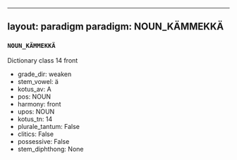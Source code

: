 
---
layout: paradigm
paradigm: NOUN_KÄMMEKKÄ
---
### ` NOUN_KÄMMEKKÄ `

Dictionary class 14 front
* grade_dir: weaken
* stem_vowel: ä
* kotus_av: A
* pos: NOUN
* harmony: front
* upos: NOUN
* kotus_tn: 14
* plurale_tantum: False
* clitics: False
* possessive: False
* stem_diphthong: None
